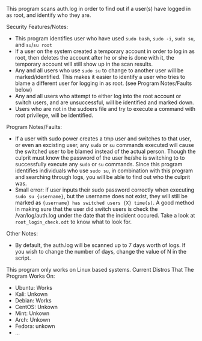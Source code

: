 This program scans auth.log in order to find out if a user(s) have logged in as root, and identify who they are.

Security Features/Notes:
- This program identifies user who have used `sudo bash`, `sudo -i`, `sudo su`, and `su`/`su root`
- If a user on the system created a temporary account in order to log in as root, then deletes the account after he or she is done with it, the temporary account will still show up in the scan results.
- Any and all users who use `sudo su` to change to another user will be marked/identified. This makes it easier to identify a user who tries to blame a different user for logging in as root. (see Program Notes/Faults below)
- Any and all users who attempt to either log into the root account or switch users, and are unsuccessful, will be identified and marked down.
- Users who are not in the sudoers file and try to execute a command with root privilege, will be identified.

Program Notes/Faults:
- If a user with sudo power creates a tmp user and switches to that user, or even an excisting user, any `sudo` or `su` commands executed will cause the switched user to be blamed instead of the actual person. Though the culprit must know the password of the user he/she is switching to to successfully execute any `sudo` or `su` commands. Since this program identifies individuals who use `sudo su`,
in combination with this program and searching through logs, you will be able to find out who the culprit was.
- Small error: if user inputs their sudo password correctly when executing `sudo su {username}`, but the username does not exist, they will still be marked as `{username} has switched users {X} time(s)`. A good method in making sure that the user did switch users is check the /var/log/auth.log under the date that the incident occured. Take a look at `root_login_check.odt` to know what to look for.

Other Notes:
- By default, the auth.log will be scanned up to 7 days worth of logs. If you wish to change the number of days, change the value of N in the script.

This program only works on Linux based systems.
Current Distros That The Program Works On:
- Ubuntu: Works
- Kali: Unkown
- Debian: Works
- CentOS: Unkown
- Mint: Unkown
- Arch: Unkown
- Fedora: unkown
- ...


